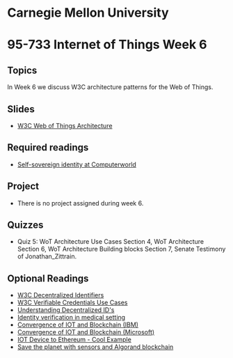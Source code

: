 # Carnegie Mellon University

# 95-733 Internet of Things Week 6

## Topics

In Week 6 we discuss W3C architecture patterns for the Web of Things.

## Slides

+ [W3C Web of Things Architecture](https://www.andrew.cmu.edu/user/mm6/95-733/PowerPoint/06_W3C_Architecture.pdf)


## Required readings

+ [Self-sovereign identity at Computerworld](https://www.computerworld.com/article/3244128/how-blockchain-makes-self-sovereign-identities-possible.html)

## Project

+ There is no project assigned during week 6.

## Quizzes

+ Quiz 5: WoT Architecture Use Cases Section 4, WoT Architecture Section 6, WoT Architecture Building blocks Section 7, Senate Testimony of Jonathan_Zittrain.

<!--
## Video Lectures

+ [18_Lecture6](https://heinzcollege.mediasite.com/Mediasite/Play/af6b402ca8f44635ac308d229d5ce3531d)
+ [19_Lecture6](https://heinzcollege.mediasite.com/Mediasite/Play/1f08f85d38674d2eb1fcc95238a47d121d)

-->
## Optional Readings

+ [W3C Decentralized Identifiers](https://www.w3.org/TR/did-core/)
+ [W3C Verifiable Credentials Use Cases](https://www.w3.org/TR/vc-use-cases/)
+ [Understanding Decentralized ID's](https://medium.com/@adam_14796/understanding-decentralized-ids-dids-839798b91809)
+ [Identity verification in medical setting](https://www.youtube.com/watch?v=UdlmRoJK1Yg&feature=youtu.be)
+ [Convergence of IOT and Blockchain (IBM)](https://www.ibm.com/internet-of-things/trending/blockchain)
+ [Convergence of IOT and Blockchain (Microsoft)](https://azure.microsoft.com/en-us/solutions/blockchain/)
+ [IOT Device to Ethereum - Cool Example](https://hackaday.com/2017/11/09/iot-with-the-ethereum-blockchain/)
+ [Save the planet with sensors and Algorand blockchain](https://explorer.planetwatch.io/)
